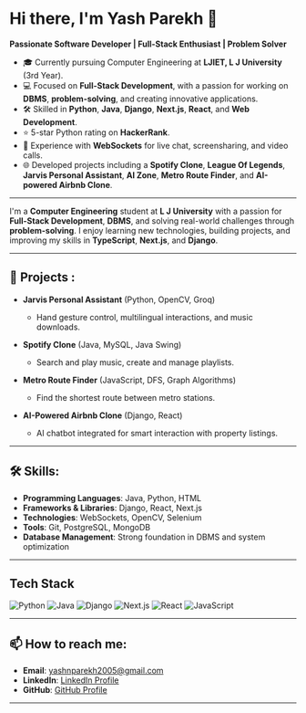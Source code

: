 # Hi there, I'm Yash Parekh 👋

**Passionate Software Developer | Full-Stack Enthusiast | Problem Solver**

- 🎓 Currently pursuing Computer Engineering at **LJIET, L J University** (3rd Year).
- 💻 Focused on **Full-Stack Development**, with a passion for working on **DBMS**, **problem-solving**, and creating innovative applications.
- 🛠️ Skilled in **Python**, **Java**, **Django**, **Next.js**, **React**, and **Web Development**.
- ⭐ 5-star Python rating on **HackerRank**.
- 🔧 Experience with **WebSockets** for live chat, screensharing, and video calls.
- 🌐 Developed projects including a **Spotify Clone**, **League Of Legends**, **Jarvis Personal Assistant**, **AI Zone**, **Metro Route Finder**, and **AI-powered Airbnb Clone**.

---

I'm a **Computer Engineering** student at **L J University** with a passion for **Full-Stack Development**, **DBMS**, and solving real-world challenges through **problem-solving**. I enjoy learning new technologies, building projects, and improving my skills in **TypeScript**, **Next.js**, and **Django**.

---

## 🌟 Projects :

- **Jarvis Personal Assistant** (Python, OpenCV, Groq)
  - Hand gesture control, multilingual interactions, and music downloads.
  
- **Spotify Clone** (Java, MySQL, Java Swing)
  - Search and play music, create and manage playlists.

- **Metro Route Finder** (JavaScript, DFS, Graph Algorithms)
  - Find the shortest route between metro stations.

- **AI-Powered Airbnb Clone** (Django, React)
  - AI chatbot integrated for smart interaction with property listings.

---

## 🛠️ Skills:

- **Programming Languages**: Java, Python, HTML
- **Frameworks & Libraries**: Django, React, Next.js
- **Technologies**: WebSockets, OpenCV, Selenium
- **Tools**: Git, PostgreSQL, MongoDB
- **Database Management**: Strong foundation in DBMS and system optimization

---

## Tech Stack
![Python](https://img.shields.io/badge/-Python-blue)
![Java](https://img.shields.io/badge/-Java-orange)
![Django](https://img.shields.io/badge/-Django-green)
![Next.js](https://img.shields.io/badge/-Next.js-black)
![React](https://img.shields.io/badge/-React-blue)
![JavaScript](https://img.shields.io/badge/-JavaScript-yellow)

---


## 📫 How to reach me:

- **Email**: yashnparekh2005@gmail.com
- **LinkedIn**: [LinkedIn Profile](https://linkedin.com/in/yashparekh)
- **GitHub**: [GitHub Profile](https://github.com/YashParekh)

---

